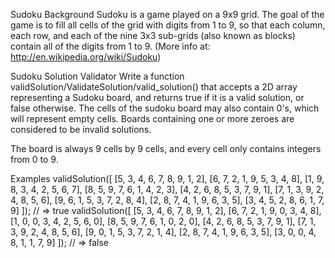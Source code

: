Sudoku Background
Sudoku is a game played on a 9x9 grid. The goal of the game is to fill all cells of the grid with digits from 1 to 9, so that each column, each row, and each of the nine 3x3 sub-grids (also known as blocks) contain all of the digits from 1 to 9.
(More info at: http://en.wikipedia.org/wiki/Sudoku)

Sudoku Solution Validator
Write a function validSolution/ValidateSolution/valid_solution() that accepts a 2D array representing a Sudoku board, and returns true if it is a valid solution, or false otherwise. The cells of the sudoku board may also contain 0's, which will represent empty cells. Boards containing one or more zeroes are considered to be invalid solutions.

The board is always 9 cells by 9 cells, and every cell only contains integers from 0 to 9.

Examples
validSolution([
[5, 3, 4, 6, 7, 8, 9, 1, 2],
[6, 7, 2, 1, 9, 5, 3, 4, 8],
[1, 9, 8, 3, 4, 2, 5, 6, 7],
[8, 5, 9, 7, 6, 1, 4, 2, 3],
[4, 2, 6, 8, 5, 3, 7, 9, 1],
[7, 1, 3, 9, 2, 4, 8, 5, 6],
[9, 6, 1, 5, 3, 7, 2, 8, 4],
[2, 8, 7, 4, 1, 9, 6, 3, 5],
[3, 4, 5, 2, 8, 6, 1, 7, 9]
]); // => true
validSolution([
[5, 3, 4, 6, 7, 8, 9, 1, 2],
[6, 7, 2, 1, 9, 0, 3, 4, 8],
[1, 0, 0, 3, 4, 2, 5, 6, 0],
[8, 5, 9, 7, 6, 1, 0, 2, 0],
[4, 2, 6, 8, 5, 3, 7, 9, 1],
[7, 1, 3, 9, 2, 4, 8, 5, 6],
[9, 0, 1, 5, 3, 7, 2, 1, 4],
[2, 8, 7, 4, 1, 9, 6, 3, 5],
[3, 0, 0, 4, 8, 1, 1, 7, 9]
]); // => false

